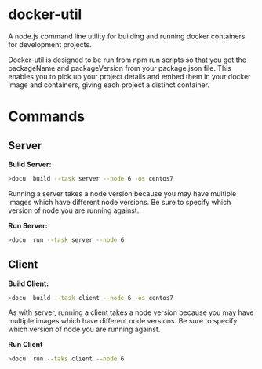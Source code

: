 # docker-util

A node.js command line utility for building and running  docker containers for development projects.

Docker-util  is designed to be run from npm run scripts so that you get the packageName and packageVersion from your package.json file. This enables you to pick up your project details and embed them in your docker image and containers, giving each project a distinct container.

# Commands

## Server

**Build Server:**
```bash
>docu  build --task server --node 6 -os centos7
```
Running a server takes a node version because you may have multiple images which have different node versions. Be sure to specify which version of node you are running against.

**Run Server:**
```bash
>docu  run --task server --node 6
```

## Client

**Build Client:**
```bash
>docu  build --task client --node 6 -os centos7
```

As with server, running a client takes a node version because you may have multiple images which have different node versions. Be sure to specify which version of node you are running against.

**Run Client**
```bash
>docu  run --taks client --node 6
```
